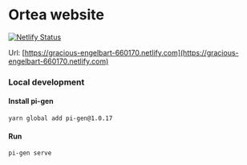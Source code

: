# Ortea website

[![Netlify Status](https://api.netlify.com/api/v1/badges/edb7ac75-5130-43b9-bdbb-dd4a949334a8/deploy-status)](https://app.netlify.com/sites/gracious-engelbart-660170/deploys)

Url: [https://gracious-engelbart-660170.netlify.com](https://gracious-engelbart-660170.netlify.com)

### Local development

#### Install pi-gen
```shell
yarn global add pi-gen@1.0.17
```
#### Run
```shell
pi-gen serve
```